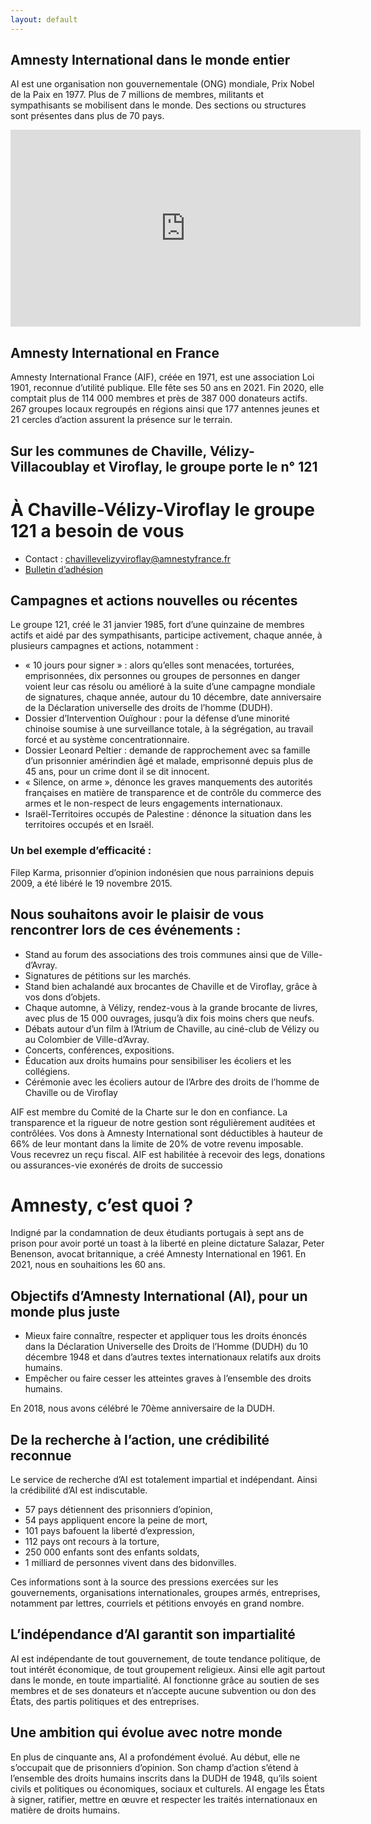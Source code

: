 ```yaml
---
layout: default
---
```


## Amnesty International dans le monde entier

AI est une organisation non gouvernementale (ONG) mondiale, Prix Nobel de la Paix en 1977. Plus de 7 millions de membres, militants et sympathisants se mobilisent dans le monde. Des sections ou structures sont présentes dans plus de 70 pays.

<iframe width="560" height="315" src="https://www.youtube-nocookie.com/embed/SAVuZFecQhM" title="YouTube video player" frameborder="0" allow="accelerometer; autoplay; clipboard-write; encrypted-media; gyroscope; picture-in-picture" allowfullscreen></iframe>

## Amnesty International en France

Amnesty International France (AIF), créée en 1971, est une association Loi 1901, reconnue d’utilité publique. Elle fête ses 50 ans en 2021.
Fin 2020, elle comptait plus de 114 000 membres et près de 387 000 donateurs actifs.
267 groupes locaux regroupés en régions ainsi que 177 antennes jeunes et 21 cercles d’action assurent la présence sur le terrain.

## Sur les communes de Chaville, Vélizy-Villacoublay et Viroflay, le groupe porte le n° 121

# À Chaville-Vélizy-Viroflay le groupe 121 a besoin de vous

- Contact : chavillevelizyviroflay@amnestyfrance.fr
- [Bulletin d’adhésion]({{site.url}}/SiteAmnesty121/assets/pdf/ADHESION_AIF_bulletin_2011.pdf)

## Campagnes et actions nouvelles ou récentes

Le groupe 121, créé le 31 janvier 1985, fort d’une quinzaine de membres actifs et aidé par des sympathisants, participe activement, chaque année, à plusieurs campagnes et actions, notamment : 

- « 10 jours pour signer » : alors qu’elles sont menacées, torturées, emprisonnées, dix personnes ou 
groupes de personnes en danger voient leur cas résolu ou amélioré à la suite d’une campagne mondiale de 
signatures, chaque année, autour du 10 décembre, date anniversaire de la Déclaration universelle des 
droits de l’homme (DUDH).
- Dossier d’Intervention Ouïghour : pour la défense d’une minorité chinoise soumise à une surveillance 
totale, à la ségrégation, au travail forcé et au système concentrationnaire.
- Dossier Leonard Peltier : demande de rapprochement avec sa famille d’un prisonnier amérindien âgé et 
malade, emprisonné depuis plus de 45 ans, pour un crime dont il se dit innocent.
- « Silence, on arme », dénonce les graves manquements des autorités françaises en matière de transparence et de contrôle du commerce des armes et le non-respect de leurs engagements internationaux.
- Israël-Territoires occupés de Palestine : dénonce la situation dans les territoires occupés et en Israël. 

### Un bel exemple d’efficacité : 

Filep Karma, prisonnier d’opinion indonésien que nous parrainions depuis 2009, a été libéré le 19 novembre 2015.

## Nous souhaitons avoir le plaisir de vous rencontrer lors de ces événements :

- Stand au forum des associations des trois communes ainsi que de Ville-d’Avray.
- Signatures de pétitions sur les marchés.
- Stand bien achalandé aux brocantes de Chaville et de Viroflay, grâce à vos dons d’objets.
- Chaque automne, à Vélizy, rendez-vous à la grande brocante de livres, avec plus de 15 000 ouvrages, jusqu’à dix fois moins chers que neufs.
- Débats autour d’un film à l’Atrium de Chaville, au ciné-club de Vélizy ou au Colombier de Ville-d’Avray.
- Concerts, conférences, expositions. 
- Éducation aux droits humains pour sensibiliser les écoliers et les collégiens.
- Cérémonie avec les écoliers autour de l’Arbre des droits de l’homme de Chaville ou de Viroflay

AIF est membre du Comité de la Charte sur le don en confiance. 
La transparence et la rigueur de notre gestion sont régulièrement auditées et contrôlées. 
Vos dons à Amnesty International sont déductibles à hauteur de 66% de leur montant dans la limite de 20% de votre revenu imposable. Vous 
recevrez un reçu fiscal.
AIF est habilitée à recevoir des legs, donations ou assurances-vie exonérés de droits de successio

# Amnesty, c’est quoi ?
Indigné par la condamnation de deux étudiants portugais à sept ans de prison pour avoir 
porté un toast à la liberté en pleine dictature Salazar, Peter Benenson, avocat britannique, a créé Amnesty International en 1961. En 2021, nous en souhaitions les 60 ans.

## Objectifs d’Amnesty International (AI), pour un monde plus juste

- Mieux faire connaître, respecter et appliquer tous les droits énoncés dans la Déclaration 
Universelle des Droits de l’Homme (DUDH) du 10 décembre 1948 et dans d’autres textes 
internationaux relatifs aux droits humains. 
- Empêcher ou faire cesser les atteintes graves à l’ensemble des droits humains.

En 2018, nous avons célébré le 70ème anniversaire de la DUDH.

## De la recherche à l’action, une crédibilité reconnue

Le service de recherche d’AI est totalement impartial et indépendant. Ainsi la crédibilité d’AI est indiscutable.
- 57 pays détiennent des prisonniers d’opinion,
- 54 pays appliquent encore la peine de mort,
- 101 pays bafouent la liberté d’expression,
- 112 pays ont recours à la torture,
- 250 000 enfants sont des enfants soldats,
- 1 milliard de personnes vivent dans des bidonvilles.

Ces informations sont à la source des pressions exercées sur les gouvernements, organisations internationales, groupes armés, entreprises, notamment par lettres, courriels et 
pétitions envoyés en grand nombre.

## L’indépendance d’AI garantit son impartialité

AI est indépendante de tout gouvernement, de toute tendance politique, de tout intérêt 
économique, de tout groupement religieux. Ainsi elle agit partout dans le monde, en toute 
impartialité. AI fonctionne grâce au soutien de ses membres et de ses donateurs et 
n’accepte aucune subvention ou don des États, des partis politiques et des entreprises.

## Une ambition qui évolue avec notre monde

En plus de cinquante ans, AI a profondément évolué. Au début, elle ne s’occupait que de 
prisonniers d’opinion. Son champ d’action s’étend à l’ensemble des droits humains inscrits dans la DUDH de 1948, qu’ils soient civils et politiques ou économiques, sociaux et 
culturels. AI engage les États à signer, ratifier, mettre en œuvre et respecter les traités 
internationaux en matière de droits humains.
